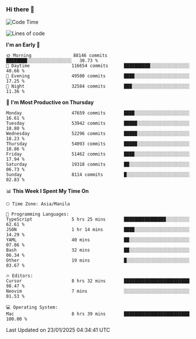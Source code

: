 ### Hi there 👋

<!--START_SECTION:waka-->
![Code Time](http://img.shields.io/badge/Code%20Time-5%2C793%20hrs%2048%20mins-blue)

![Lines of code](https://img.shields.io/badge/From%20Hello%20World%20I%27ve%20Written-114.3%20million%20lines%20of%20code-blue)

**I'm an Early 🐤** 

```text
🌞 Morning                88146 commits       ████████░░░░░░░░░░░░░░░░░   30.73 % 
🌆 Daytime                116654 commits      ██████████░░░░░░░░░░░░░░░   40.66 % 
🌃 Evening                49500 commits       ████░░░░░░░░░░░░░░░░░░░░░   17.25 % 
🌙 Night                  32584 commits       ███░░░░░░░░░░░░░░░░░░░░░░   11.36 % 
```
📅 **I'm Most Productive on Thursday** 

```text
Monday                   47659 commits       ████░░░░░░░░░░░░░░░░░░░░░   16.61 % 
Tuesday                  53942 commits       █████░░░░░░░░░░░░░░░░░░░░   18.80 % 
Wednesday                52296 commits       █████░░░░░░░░░░░░░░░░░░░░   18.23 % 
Thursday                 54093 commits       █████░░░░░░░░░░░░░░░░░░░░   18.86 % 
Friday                   51462 commits       ████░░░░░░░░░░░░░░░░░░░░░   17.94 % 
Saturday                 19318 commits       ██░░░░░░░░░░░░░░░░░░░░░░░   06.73 % 
Sunday                   8114 commits        █░░░░░░░░░░░░░░░░░░░░░░░░   02.83 % 
```


📊 **This Week I Spent My Time On** 

```text
🕑︎ Time Zone: Asia/Manila

💬 Programming Languages: 
TypeScript               5 hrs 25 mins       ████████████████░░░░░░░░░   62.61 % 
JSON                     1 hr 14 mins        ████░░░░░░░░░░░░░░░░░░░░░   14.29 % 
YAML                     40 mins             ██░░░░░░░░░░░░░░░░░░░░░░░   07.86 % 
Bash                     32 mins             ██░░░░░░░░░░░░░░░░░░░░░░░   06.34 % 
Other                    19 mins             █░░░░░░░░░░░░░░░░░░░░░░░░   03.67 % 

🔥 Editors: 
Cursor                   8 hrs 32 mins       █████████████████████████   98.47 % 
Neovim                   7 mins              ░░░░░░░░░░░░░░░░░░░░░░░░░   01.53 % 

💻 Operating System: 
Mac                      8 hrs 39 mins       █████████████████████████   100.00 % 
```


 Last Updated on 23/01/2025 04:34:41 UTC
<!--END_SECTION:waka-->


<!--
**rad182/rad182** is a ✨ _special_ ✨ repository because its `README.md` (this file) appears on your GitHub profile.

Here are some ideas to get you started:

- 🔭 I’m currently working on ...
- 🌱 I’m currently learning ...
- 👯 I’m looking to collaborate on ...
- 🤔 I’m looking for help with ...
- 💬 Ask me about ...
- 📫 How to reach me: ...
- 😄 Pronouns: ...
- ⚡ Fun fact: ...
-->
